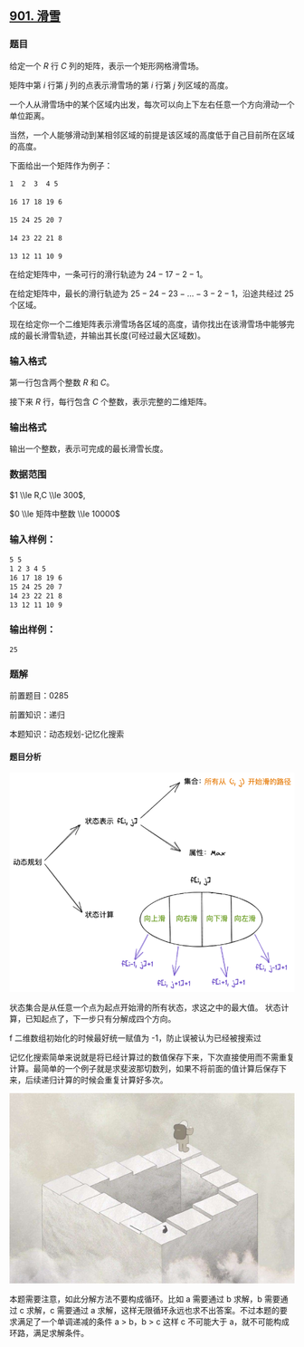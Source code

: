 ## [901\. 滑雪](https://www.acwing.com/problem/content/903/)

### 题目

给定一个 $R$ 行 $C$ 列的矩阵，表示一个矩形网格滑雪场。

矩阵中第 $i$ 行第 $j$ 列的点表示滑雪场的第 $i$ 行第 $j$ 列区域的高度。

一个人从滑雪场中的某个区域内出发，每次可以向上下左右任意一个方向滑动一个单位距离。

当然，一个人能够滑动到某相邻区域的前提是该区域的高度低于自己目前所在区域的高度。

下面给出一个矩阵作为例子：

```
1  2  3  4 5

16 17 18 19 6

15 24 25 20 7

14 23 22 21 8

13 12 11 10 9
```

在给定矩阵中，一条可行的滑行轨迹为 $24-17-2-1$。

在给定矩阵中，最长的滑行轨迹为 $25-24-23-…-3-2-1$，沿途共经过 $25$ 个区域。

现在给定你一个二维矩阵表示滑雪场各区域的高度，请你找出在该滑雪场中能够完成的最长滑雪轨迹，并输出其长度(可经过最大区域数)。

### 输入格式

第一行包含两个整数 $R$ 和 $C$。

接下来 $R$ 行，每行包含 $C$ 个整数，表示完整的二维矩阵。

### 输出格式

输出一个整数，表示可完成的最长滑雪长度。

### 数据范围

$1 \\le R,C \\le 300$,

$0 \\le 矩阵中整数 \\le 10000$

### 输入样例：

```
5 5
1 2 3 4 5
16 17 18 19 6
15 24 25 20 7
14 23 22 21 8
13 12 11 10 9
```

### 输出样例：

```
25
```

### 题解

前置题目：0285

前置知识：递归

本题知识：动态规划-记忆化搜索

#### 题目分析

![滑雪](https://raw.githubusercontent.com/luxcgo/imgs4md/master/img/%E6%BB%91%E9%9B%AA.png)

状态集合是从任意一个点为起点开始滑的所有状态，求这之中的最大值。
状态计算，已知起点了，下一步只有分解成四个方向。

f 二维数组初始化的时候最好统一赋值为 -1，防止误被认为已经被搜索过

记忆化搜索简单来说就是将已经计算过的数值保存下来，下次直接使用而不需重复计算。最简单的一个例子就是求斐波那切数列，如果不将前面的值计算后保存下来，后续递归计算的时候会重复计算好多次。

![彭罗斯阶梯](https://raw.githubusercontent.com/luxcgo/imgs4md/master/img/%E5%BD%AD%E7%BD%97%E6%96%AF%E9%98%B6%E6%A2%AF.jpg)

本题需要注意，如此分解方法不要构成循环。比如 a 需要通过 b 求解，b 需要通过 c 求解，c 需要通过 a 求解，这样无限循环永远也求不出答案。不过本题的要求满足了一个单调递减的条件 a > b，b > c 这样 c 不可能大于 a，就不可能构成环路，满足求解条件。